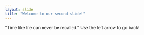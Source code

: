 ```yaml
---
layout: slide
title: "Welcome to our second slide!"
---
```

"Time like life can never be recalled."
Use the left arrow to go back!
